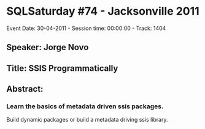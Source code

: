# SQLSaturday #74 - Jacksonville 2011
Event Date: 30-04-2011 - Session time: 00:00:00 - Track: 1404
## Speaker: Jorge Novo
## Title: SSIS Programmatically 
## Abstract:
### Learn the basics of metadata driven ssis packages.
 Build dynamic packages or build a metadata driving ssis library.

